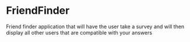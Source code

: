 # FriendFinder
Friend finder application that will have the user take a survey and will then display all other users that are compatible with your answers

